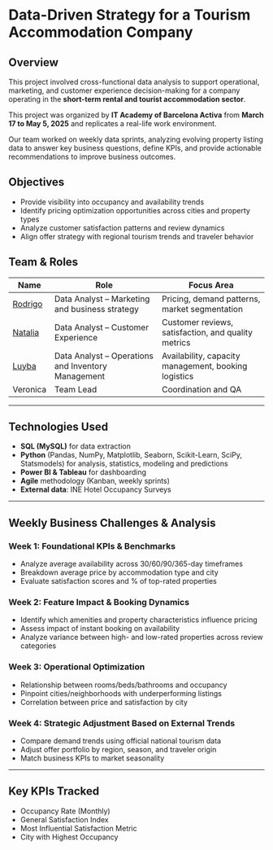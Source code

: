 # Data-Driven Strategy for a Tourism Accommodation Company

## Overview

This project involved cross-functional data analysis to support operational, marketing, and customer experience decision-making for a company operating in the **short-term rental and tourist accommodation sector**. 

This project was organized by **IT Academy of Barcelona Activa** from **March 17 to May 5, 2025** and replicates a real-life work environment.

Our team worked on weekly data sprints, analyzing evolving property listing data to answer key business questions, define KPIs, and provide actionable recommendations to improve business outcomes.

## Objectives

- Provide visibility into occupancy and availability trends
- Identify pricing optimization opportunities across cities and property types
- Analyze customer satisfaction patterns and review dynamics
- Align offer strategy with regional tourism trends and traveler behavior

## Team & Roles

| Name     | Role                          | Focus Area                          |
|----------|-------------------------------|-------------------------------------|
| [Rodrigo](https://github.com/ErrePad)  | Data Analyst – Marketing and business strategy | Pricing, demand patterns, market segmentation |
| [Natalia](https://github.com/NataliaBCN)  | Data Analyst – Customer Experience | Customer reviews, satisfaction, and quality metrics |
| [Luyba](https://github.com/luybashu)   | Data Analyst – Operations and Inventory Management | Availability, capacity management, booking logistics |
| Veronica | Team Lead                      | Coordination and QA |

---

## Technologies Used

- **SQL (MySQL)** for data extraction
- **Python** (Pandas, NumPy, Matplotlib, Seaborn, Scikit-Learn, SciPy, Statsmodels) for analysis, statistics, modeling and predictions
- **Power BI & Tableau** for dashboarding
- **Agile** methodology (Kanban, weekly sprints)
- **External data**: INE Hotel Occupancy Surveys

---

## Weekly Business Challenges & Analysis

### Week 1: Foundational KPIs & Benchmarks
- Analyze average availability across 30/60/90/365-day timeframes
- Breakdown average price by accommodation type and city
- Evaluate satisfaction scores and % of top-rated properties

### Week 2: Feature Impact & Booking Dynamics
- Identify which amenities and property characteristics influence pricing
- Assess impact of instant booking on availability
- Analyze variance between high- and low-rated properties across review categories

### Week 3: Operational Optimization
- Relationship between rooms/beds/bathrooms and occupancy
- Pinpoint cities/neighborhoods with underperforming listings
- Correlation between price and satisfaction by city

### Week 4: Strategic Adjustment Based on External Trends
- Compare demand trends using official national tourism data
- Adjust offer portfolio by region, season, and traveler origin
- Match business KPIs to market seasonality

---

## Key KPIs Tracked

- Occupancy Rate (Monthly)
- General Satisfaction Index
- Most Influential Satisfaction Metric
- City with Highest Occupancy
